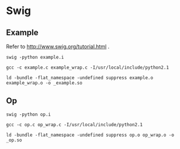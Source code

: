 # Swig

## Example

Refer to http://www.swig.org/tutorial.html .

```
swig -python example.i

gcc -c example.c example_wrap.c -I/usr/local/include/python2.1

ld -bundle -flat_namespace -undefined suppress example.o example_wrap.o -o _example.so
```

## Op

```
swig -python op.i

gcc -c op.c op_wrap.c -I/usr/local/include/python2.1 

ld -bundle -flat_namespace -undefined suppress op.o op_wrap.o -o _op.so
```
